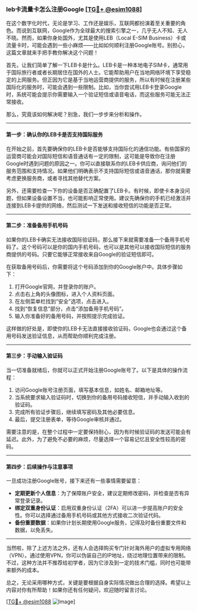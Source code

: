 ### leb卡流量卡怎么注册Google [[TG💪+ @esim1088](https://t.me/s/esim1088)]

在这个数字化时代，无论是学习、工作还是娱乐，互联网都扮演着至关重要的角色。而说到互联网，Google作为全球最大的搜索引擎之一，几乎无人不知、无人不晓。然而，如果你身处国外，尤其是使用LEB（Local E-SIM Business）卡或流量卡时，可能会遇到一些小麻烦——比如如何顺利注册Google账号。别担心，这篇文章就来手把手教你解决这个问题！

首先，让我们简单了解一下LEB卡是什么。LEB卡是一种本地电子SIM卡，通常用于国际旅行者或者长期居住在国外的人士。它能帮助用户在当地网络环境下享受稳定的上网服务。但正因为它是基于当地运营商提供的服务，所以有时候在注册某些国际化的服务时，可能会遇到一些限制。比如，当你尝试用LEB卡登录Google时，系统可能会提示你需要输入一个验证短信或语音电话，而这些服务可能无法正常接收。

那么，究竟该如何解决呢？别急，我们一步步来分析和操作。

---

#### 第一步：确认你的LEB卡是否支持国际服务

在开始之前，首先要确保你的LEB卡是否能够支持国际化的通信功能。有些国家的运营商可能会对国际短信和语音通话有一定的限制，这可能是导致你在注册Google时遇到问题的原因之一。你可以直接联系你的LEB卡供应商，询问他们的服务范围和支持情况。如果他们明确表示不支持国际短信或语音通话，那你就需要考虑更换服务商，或者寻找其他替代方案。

另外，还需要检查一下你的设备是否正确配置了LEB卡。有时候，即使卡本身没问题，但如果设备设置不当，也可能影响正常使用。建议先确保你的手机已经激活并连接到LEB卡提供的网络，然后测试一下发送和接收短信的功能是否正常。

---

#### 第二步：准备备用手机号码

如果你的LEB卡确实无法接收国际验证码，那么接下来就需要准备一个备用手机号码了。这个号码可以是你的国内手机号码，也可以是其他可以接收国际短信的服务商提供的号码。只要它能够正常接收来自Google的验证短信即可。

在获取备用号码后，你需要将这个号码添加到你的Google账户中。具体步骤如下：

1. 打开Google官网，并登录你的账户。
2. 点击右上角的头像图标，进入个人资料页面。
3. 在左侧菜单栏找到“安全”选项，点击进入。
4. 找到“恢复信息”部分，点击“添加备用手机号码”。
5. 输入你准备好的备用号码，并按照提示完成验证。

这样做的好处是，即使你的LEB卡无法直接接收验证码，Google也会通过这个备用号码发送验证信息，从而帮助你顺利完成注册。

---

#### 第三步：手动输入验证码

当一切准备就绪后，你就可以正式开始注册Google账号了。以下是具体的操作流程：

1. 访问Google账号注册页面，填写基本信息，如姓名、邮箱地址等。
2. 当系统要求输入验证码时，切换到你的备用号码接收短信，并手动输入收到的验证码。
3. 完成所有验证步骤后，继续填写密码及其他必要信息。
4. 最后，提交注册表单，等待Google审核并通过。

需要注意的是，在整个过程中一定要保持耐心，因为有时候验证码的发送可能会有延迟。此外，为了避免不必要的麻烦，尽量选择一个容易记忆且安全性较高的密码。

---

#### 第四步：后续操作与注意事项

一旦成功注册Google账号，接下来还有一些事情需要留意：

- **定期更新个人信息**：为了保障账户安全，建议定期修改密码，并检查是否有异常登录记录。
- **绑定双重身份认证**：启用双重身份认证（2FA）可以进一步提高账户的安全性。你可以选择通过备用手机号码或其他方式接收二次验证代码。
- **备份重要数据**：如果你计划长期使用Google服务，记得及时备份重要文件和数据，以免丢失。

---

当然啦，除了上述方法之外，还有人会选择购买专门针对海外用户的虚拟专用网络（VPN）。通过使用VPN，你可以伪装自己的IP地址，绕过地理位置带来的限制。不过，这种方法并不推荐给初学者，因为它涉及到一定的技术门槛，同时也可能带来额外的成本。

总之，无论采用哪种方式，关键是要根据自身实际情况做出合理的选择。希望以上内容对你有所帮助！如果你还有任何疑问，欢迎随时留言讨论。

[[TG💪+ @esim1088](https://t.me/s/esim1088) ![Image](https://i.postimg.cc/4NQfJmqS/Snipaste-2025-05-13-00-14-12.png)]